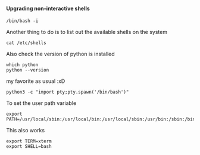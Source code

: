 
<h4>Upgrading non-interactive shells</h4>

```
/bin/bash -i
```
Another  thing to do is to list out the available shells on the system
```
cat /etc/shells
```
Also check the version of python is installed
```
which python
python --version
```

my favorite as usual :xD

```
python3 -c "import pty;pty.spawn('/bin/bash')"
```

To set the user path variable
```
export PATH=/usr/local/sbin:/usr/local/bin:/usr/local/sbin:/usr/bin:/sbin:/bin
```
This also works
```
export TERM=xterm
export SHELL=bash
```
